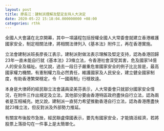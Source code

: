 ```yaml
---
layout: post
title: 廖長江：建制派理解及堅定支持人大決定　
date: 2020-05-22 15:18:04.000000000 +08:00
categories: rthk
---
```


全國人大會議在北京開幕，其中一項議程包括授權全國人大常委會就建立香港維護國家安全，制定相關法律，將相關法律列入《基本法》附件三，再在香港實施。

立法會建制派班長廖長江表示，建制派對做法表示理解及堅定支持，認為香港回歸23年一直未能自行就《基本法》23條立法，令香港社會深受其害，危及國家14億人的安全及福祉。他又說，過去一段日子嚴重危害國家安全的例子比比皆是，最高國家權力機關，有憲制權力及必然責任，維護國家及人民安全，建立健全國家制度，有助香港繁榮穩定，令「一國兩制」行穩致遠。

本身是大律師的經民聯立法會議員梁美芬表示，人大常委會只就部分國家安全情況，在附件三作出規定及立法，其他部分要由香港特區政府盡快自行立法，認為兩者是互相補充。她又說，建制派一直努力希望推動香港自行立法，認為香港應盡快就23條立法，但反對派及外部勢力推延。

有關宣布後股市急挫，經民聯盧偉國表示，要先有國家安全，才能搞活經濟，若將股票上落掛勾在一件事上是太簡單化。
